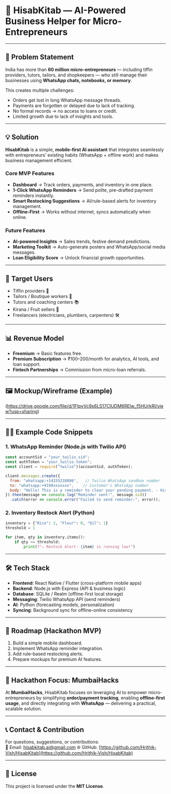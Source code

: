 # 📱 HisabKitab — AI-Powered Business Helper for Micro-Entrepreneurs

---

## 🚩 Problem Statement
India has more than **60 million micro-entrepreneurs** — including tiffin providers, tutors, tailors, and shopkeepers — who still manage their businesses using **WhatsApp chats, notebooks, or memory**.  

This creates multiple challenges:
- Orders get lost in long WhatsApp message threads.  
- Payments are forgotten or delayed due to lack of tracking.  
- No formal records → no access to loans or credit.  
- Limited growth due to lack of insights and tools.  

---

## 💡 Solution
**HisabKitab** is a simple, **mobile-first AI assistant** that integrates seamlessly with entrepreneurs’ existing habits (WhatsApp + offline work) and makes business management efficient.  

### Core MVP Features
- **Dashboard** → Track orders, payments, and inventory in one place.  
- **1-Click WhatsApp Reminders** → Send polite, pre-drafted payment reminders instantly.  
- **Smart Restocking Suggestions** → AI/rule-based alerts for inventory management.  
- **Offline-First** → Works without internet, syncs automatically when online.  

### Future Features
- **AI-powered Insights** → Sales trends, festive demand predictions.  
- **Marketing Toolkit** → Auto-generate posters and WhatsApp/social media messages.  
- **Loan Eligibility Score** → Unlock financial growth opportunities.  

---

## 👥 Target Users
- Tiffin providers 🍲  
- Tailors / Boutique workers 🧵  
- Tutors and coaching centers 📚  
- Kirana / Fruit sellers 🧺  
- Freelancers (electricians, plumbers, carpenters) 🛠  

---

## 📊 Revenue Model
- **Freemium** → Basic features free.  
- **Premium Subscription** → ₹100–200/month for analytics, AI tools, and loan support.  
- **Fintech Partnerships** → Commission from micro-loan referrals.  

---

## 🖼 Mockup/Wireframe (Example)
 (https://drive.google.com/file/d/1FIpvVc9s6LS17CIUDM6RElw_f5HUrkRl/view?usp=sharing)

---

## 🧑‍💻 Example Code Snippets

### 1. WhatsApp Reminder (Node.js with Twilio API)
```javascript
const accountSid = "your_twilio_sid";
const authToken = "your_twilio_token";
const client = require("twilio")(accountSid, authToken);

client.messages.create({
  from: "whatsapp:+14155238886",   // Twilio WhatsApp sandbox number
  to: "whatsapp:+9198xxxxxxx",    // Customer's WhatsApp number
  body: "Hello! This is a reminder to clear your pending payment. - HisabKitab"
}).then(message => console.log("Reminder sent:", message.sid))
  .catch(error => console.error("Failed to send reminder:", error));
```

### 2. Inventory Restock Alert (Python)
```python
inventory = {"Rice": 2, "Flour": 0, "Oil": 1}
threshold = 1

for item, qty in inventory.items():
    if qty <= threshold:
        print(f"⚠️ Restock Alert: {item} is running low!")
```

---

## 🛠 Tech Stack
- **Frontend**: React Native / Flutter (cross-platform mobile apps)  
- **Backend**: Node.js with Express (API & business logic)  
- **Database**: SQLite / Realm (offline-first local storage)  
- **Messaging**: Twilio WhatsApp API (send reminders)  
- **AI**: Python (forecasting models, personalization)  
- **Syncing**: Background sync for offline-online consistency  

---

## 🚀 Roadmap (Hackathon MVP)
1. Build a simple mobile dashboard.  
2. Implement WhatsApp reminder integration.  
3. Add rule-based restocking alerts.  
4. Prepare mockups for premium AI features.  

---

## 🎯 Hackathon Focus: MumbaiHacks
At **MumbaiHacks**, HisabKitab focuses on leveraging AI to empower micro-entrepreneurs by simplifying **order/payment tracking**, enabling **offline-first usage**, and directly integrating with **WhatsApp** — delivering a practical, scalable solution.  

---

## 📞 Contact & Contribution
For questions, suggestions, or contributions:  
📧 Email: hisabkitab.ai@gmail.com 
🌐 GitHub: [https://github.com/Hrithik-Vish/HisabKitab](https://github.com/Hrithik-Vish/HisabKitab)


---

## 📜 License
This project is licensed under the **MIT License**.
